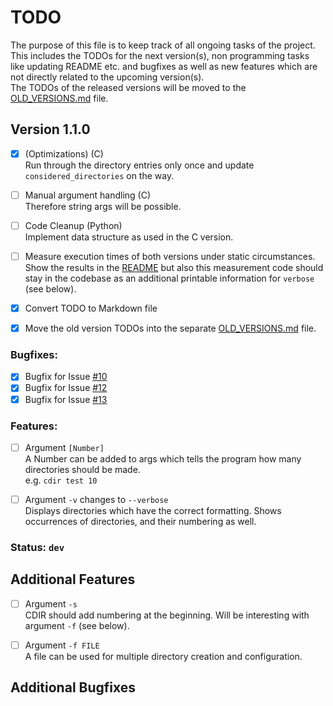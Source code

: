 # TODO

The purpose of this file is to keep track of all ongoing tasks of the project.<br>
This includes the TODOs for the next version(s), non programming tasks like updating README etc. and
bugfixes as well as new features which are not directly related to the upcoming version(s).<br>
The TODOs of the released versions will be moved to the
[OLD_VERSIONS.md][old_versions-url] file.

## Version 1.1.0

- [X] (Optimizations) (C)<br>
    Run through the directory entries only once and update `considered_directories` on the way.

- [ ] Manual argument handling (C)<br>
    Therefore string args will be possible.

- [ ] Code Cleanup (Python)<br>
    Implement data structure as used in the C version.

- [ ] Measure execution times of both versions under static circumstances.<br>
    Show the results in the [README][readme-url] but also this measurement
    code should stay in the codebase as an additional printable information
    for `verbose` (see below).

- [X] Convert TODO to Markdown file

- [X] Move the old version TODOs into the separate [OLD_VERSIONS.md][old_versions-url] file.

### Bugfixes:

- [X] Bugfix for Issue [#10][issue_10-url]
- [X] Bugfix for Issue [#12][issue_12-url]
- [X] Bugfix for Issue [#13][issue_13-url]

### Features:

- [ ] Argument `[Number]`<br>
    A Number can be added to args which tells the program how many directories should be made.<br>
    e.g. `cdir test 10`

- [ ] Argument `-v` changes to `--verbose`<br>
    Displays directories which have the correct formatting.
    Shows occurrences of directories, and their numbering as well.

### Status: `dev`


## Additional Features

- [ ] Argument `-s`<br>
    CDIR should add numbering at the beginning.
    Will be interesting with argument `-f` (see below).

- [ ] Argument `-f FILE`<br>
    A file can be used for multiple directory creation and configuration.


## Additional Bugfixes



<!-- MARKDOWN LINKS & IMAGES -->
[old_versions-url]: https://github.com/TristanBandat/cdir/blob/main/OLD_VERSIONS.md
[readme-url]: https://github.com/TristanBandat/cdir/blob/main/README.md
[issue_10-url]: https://github.com/TristanBandat/cdir/issues/10
[issue_12-url]: https://github.com/TristanBandat/cdir/issues/12
[issue_13-url]: https://github.com/TristanBandat/cdir/issues/13
